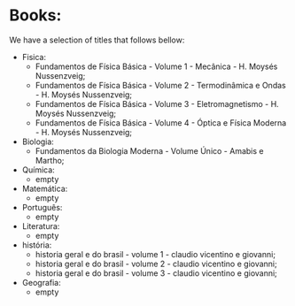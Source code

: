# Books:

We have a selection of titles that follows bellow:

- Fisica:
  - Fundamentos de Física Básica - Volume 1 - Mecânica - H. Moysés Nussenzveig;
  - Fundamentos de Física Básica - Volume 2 - Termodinâmica e Ondas - H. Moysés Nussenzveig;
  - Fundamentos de Física Básica - Volume 3 - Eletromagnetismo - H. Moysés Nussenzveig;
  - Fundamentos de Física Básica - Volume 4 - Óptica e Física Moderna - H. Moysés Nussenzveig;
- Biologia:
  - Fundamentos da Biologia Moderna - Volume Único - Amabis e Martho;
- Química:
  - empty
- Matemática:
  - empty
- Português:
  - empty
- Literatura:
  - empty
- história:
  - historia geral e do brasil - volume 1 - claudio vicentino e giovanni;
  - historia geral e do brasil - volume 2 - claudio vicentino e giovanni;
  - historia geral e do brasil - volume 3 - claudio vicentino e giovanni;
- Geografia:
  - empty
